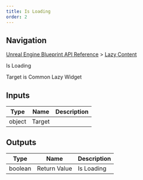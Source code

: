```yaml
---
title: Is Loading
order: 2
---
```

## Navigation

[Unreal Engine Blueprint API Reference](https://dev.epicgames.com/documentation/en-us/unreal-engine/BlueprintAPI) > [Lazy Content](https://dev.epicgames.com/documentation/en-us/unreal-engine/BlueprintAPI/LazyContent)

Is Loading

Target is Common Lazy Widget

## Inputs

| Type | Name | Description |
| --- | --- | --- |
| object | Target |  |

## Outputs

| Type | Name | Description |
| --- | --- | --- |
| boolean | Return Value | Is Loading |

